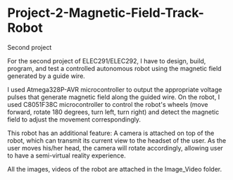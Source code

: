 # Project-2-Magnetic-Field-Track-Robot
Second project

For the second project of ELEC291/ELEC292, I have to design, build, program, and test a
controlled autonomous robot using the magnetic field generated by a guide wire.

I used Atmega328P-AVR microcontroller to output the appropriate voltage pulses that generate magnetic field along the guided wire. On the robot, I used C8051F38C microcontroller to control the robot's wheels (move forward, rotate 180 degrees, turn left, turn right) and detect the magnetic field to adjust the movement correspondingly.

This robot has an additional feature: A camera is attached on top of the robot, which can transmit its current view to the headset of the user. As the user moves his/her head, the camera will rotate accordingly, allowing user to have a semi-virtual reality experience.

All the images, videos of the robot are attached in the Image_Video folder.
